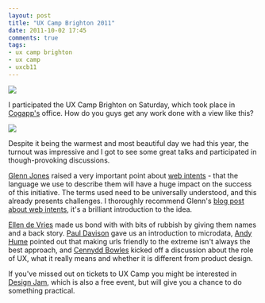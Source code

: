 ```yaml
---
layout: post
title: "UX Camp Brighton 2011"
date: 2011-10-02 17:45
comments: true
tags:
- ux camp brighton
- ux camp
- uxcb11 
---
```


![](http://farm7.static.flickr.com/6171/6204481486_a2838cd0be.jpg)

I participated the UX Camp Brighton on Saturday, which took place in [Cogapp's][1] office. How do you guys get any work done with a view like this? 

![](http://farm7.static.flickr.com/6176/6204498904_1d094b44e2.jpg)

Despite it being the warmest and most beautiful day we had this year, the turnout was impressive and I got to see some great talks and participated in though-provoking discussions.

[Glenn Jones][2] raised a very important point about [web intents][3] - that the language we use to describe them will have a huge impact on the success of this initiative. The terms used need to be universally understood, and this already presents challenges. I thoroughly recommend Glenn's [blog post about web intents][4], it's a brilliant introduction to the idea.

[Ellen de Vries][6] made us bond with with bits of rubbish by giving them names and a back story. [Paul Davison][5] gave us an introduction to microdata, [Andy Hume][7] pointed out that making urls friendly to the extreme isn't always the best approach, and [Cennydd Bowles][8] kicked off a discussion about the role of UX, what it really means and whether it is different from product design.

If you've missed out on tickets to UX Camp you might be interested in [Design Jam][9], which is also a free event, but will give you a chance to do something practical. 

[1]: http://www.cogapp.com/
[2]: http://www.glennjones.net/
[3]: http://en.wikipedia.org/wiki/Web_Intents
[4]: http://glennjones.net/2011/08/web-intentsgluing-web-functionality-together/
[5]: http://paulo72.com/
[6]: http://twitter.com/eldevri
[7]: http://andyhume.net/
[8]: http://www.cennydd.co.uk/
[9]: http://designjambrighton.eventbrite.com/